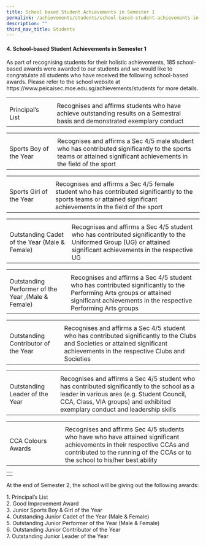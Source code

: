 ```yaml
---
title: School based Student Achievements in Semester 1
permalink: /achievements/students/school-based-student-achievements-in-semester-1/
description: ""
third_nav_title: Students
---
```

<p></p><h4>4.	School-based Student Achievements in Semester 1</h4><p></p>
<p> As part of recognising students for their holistic achievements, 185 school-based awards were awarded to our students and we would like to congratulate all students who have received the following school-based awards. Please refer to the school website at https://www.peicaisec.moe.edu.sg/achievements/students for more details. </p>
<table>
<tbody>
<tr>
<th style="text-align: left;"></th>
<th style="text-align: left;"></th>
</tr>
<tr>
<td style="text-align: left;">Principal’s List &nbsp;&nbsp;&nbsp;&nbsp;&nbsp;&nbsp;&nbsp;&nbsp;&nbsp;&nbsp;&nbsp;&nbsp;&nbsp;&nbsp;&nbsp;&nbsp;</td>
<td style="text-align: left;">Recognises and affirms students who have achieve outstanding results on a Semestral basis and demonstrated exemplary conduct</td>	
</tr>
</tbody></table>
<table>
<tbody>
<tr>
<th style="text-align: left;"></th>
<th style="text-align: left;"></th>
</tr>
<tr>
<td style="text-align: left;">Sports Boy of the Year&nbsp;&nbsp;&nbsp;&nbsp;&nbsp;&nbsp;&nbsp;&nbsp;&nbsp;&nbsp; </td>
<td style="text-align: left;">Recognises and affirms a Sec 4/5 male student who has contributed significantly to the sports teams or attained significant achievements in the field of the sport</td>
</tr>
</tbody></table>
<table>
<tbody>
<tr>
<th style="text-align: left;"></th>
<th style="text-align: left;"></th>
</tr>
<tr>
<td style="text-align: left;">Sports Girl of the Year&nbsp;&nbsp;&nbsp;&nbsp;&nbsp;&nbsp;&nbsp;&nbsp;&nbsp; </td>
<td style="text-align: left;">Recognises and affirms a Sec 4/5 female student who has contributed significantly to the sports teams or attained significant achievements in the field of the sport</td>
</tr>
</tbody></table>
<table>
<tbody>
<tr>
<th style="text-align: left;"></th>
<th style="text-align: left;"></th>
</tr>
<tr>
	<td style="text-align: left;">Outstanding Cadet of the Year (Male &amp; Female)&nbsp;&nbsp;&nbsp; </td>
<td style="text-align: left;">Recognises and affirms a Sec 4/5 student who has contributed significantly to the Uniformed Group (UG) or attained significant achievements in the respective UG</td>
</tr>
</tbody></table>
<table>
<tbody>
<tr>
<th style="text-align: left;"></th>
<th style="text-align: left;"></th>
</tr>
<tr>
	<td style="text-align: left;">Outstanding Performer of the Year ,(Male &amp; Female) </td>
<td style="text-align: left;">Recognises and affirms a Sec 4/5 student who has contributed significantly to the Performing Arts groups or attained significant achievements in the respective Performing Arts groups</td>
</tr>
</tbody></table>
<table>
<tbody>
<tr>
<th style="text-align: left;"></th>
<th style="text-align: left;"></th>
</tr>
<tr>
	<td style="text-align: left;">Outstanding Contributor of the Year</td>
<td style="text-align: left;">Recognises and affirms a Sec 4/5 student who has contributed significantly to the Clubs and Societies or attained significant achievements in the respective Clubs and Societies</td>
</tr>
</tbody></table>
<table>
<tbody>
<tr>
<th style="text-align: left;"></th>
<th style="text-align: left;"></th>
</tr>
<tr>
<td style="text-align: left;">Outstanding Leader of the Year</td>
<td style="text-align: left;">Recognises and affirms a Sec 4/5 student who has contributed significantly to the school as a leader in various ares (e.g. Student Council, CCA, Class, VIA groups) and exhibited exemplary conduct and leadership skills </td>
</tr>
</tbody></table>
<table>
<tbody>
<tr>
<th style="text-align: left;"></th>
<th style="text-align: left;"></th>
</tr>
<tr>
<td style="text-align: left;">CCA Colours Awards&nbsp;&nbsp;&nbsp;&nbsp;&nbsp;&nbsp;&nbsp;&nbsp;&nbsp;&nbsp;&nbsp;&nbsp;&nbsp;</td>
<td style="text-align: left;">Recognises and affirms Sec 4/5 students who have who have attained significant achievements in their respective CCAs and contributed to the running of the CCAs or to the school to his/her best ability</td>
</tr>
</tbody></table>
<table>
<tbody>
<tr>
<th style="text-align: left;"></th>
</tr>
<tr>
</tr>
</tbody></table>
<p>At the end of Semester 2, the school will be giving out the following awards:</p>
<p>1.	Principal’s List<br>
2.	Good Improvement Award<br>
3.	Junior Sports Boy &amp; Girl of the Year<br>
4.	Outstanding Junior Cadet of the Year (Male &amp; Female)<br>
5.	Outstanding Junior Performer of the Year (Male &amp; Female)<br>
6.	Outstanding Junior Contributor of the Year<br>
7.	Outstanding Junior Leader of the Year</p>